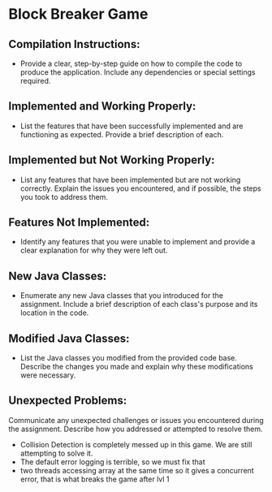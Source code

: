 # Block Breaker Game
## Compilation Instructions: 
- Provide a clear, step-by-step guide on how to compile the code to produce the application. Include any dependencies or special settings required.

## Implemented and Working Properly: 
- List the features that have been successfully implemented and are functioning as expected. Provide a brief description of each.

## Implemented but Not Working Properly: 
- List any features that have been implemented but are not working correctly. Explain the issues you encountered, and if possible, the steps you took to address them.

## Features Not Implemented: 
- Identify any features that you were unable to implement and provide a clear explanation for why they were left out.

## New Java Classes: 
- Enumerate any new Java classes that you introduced for the assignment. Include a brief description of each class's purpose and its location in the code.

## Modified Java Classes: 
- List the Java classes you modified from the provided code base. Describe the changes you made and explain why these modifications were necessary.

## Unexpected Problems: 
Communicate any unexpected challenges or issues you encountered during the assignment. Describe how you addressed or attempted to
resolve them.
- Collision Detection is completely messed up in this game. We are still attempting to solve it.
- The default error logging is terrible, so we must fix that
- two threads accessing array at the same time so it gives a concurrent error, that is what breaks the game after lvl 1
